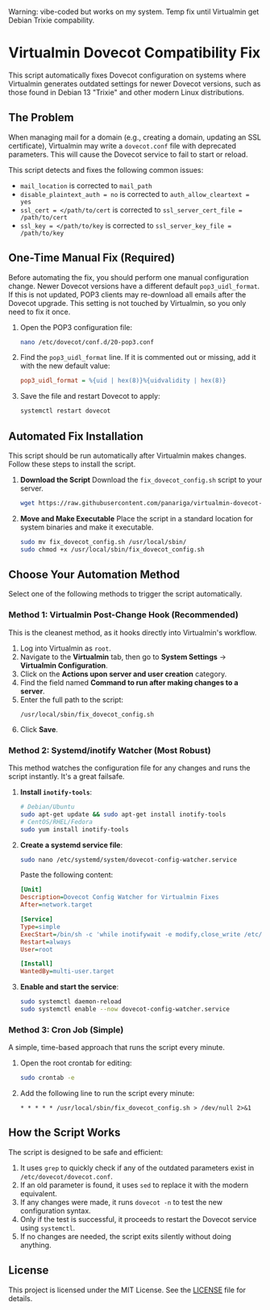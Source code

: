 
Warning: vibe-coded but works on my system.
Temp fix until Virtualmin get Debian Trixie compability.

# Virtualmin Dovecot Compatibility Fix

This script automatically fixes Dovecot configuration on systems where Virtualmin generates outdated settings for newer Dovecot versions, such as those found in Debian 13 "Trixie" and other modern Linux distributions.

## The Problem

When managing mail for a domain (e.g., creating a domain, updating an SSL certificate), Virtualmin may write a `dovecot.conf` file with deprecated parameters. This will cause the Dovecot service to fail to start or reload.

This script detects and fixes the following common issues:
- `mail_location` is corrected to `mail_path`
- `disable_plaintext_auth = no` is corrected to `auth_allow_cleartext = yes`
- `ssl_cert = </path/to/cert` is corrected to `ssl_server_cert_file = /path/to/cert`
- `ssl_key = </path/to/key` is corrected to `ssl_server_key_file = /path/to/key`

## One-Time Manual Fix (Required)

Before automating the fix, you should perform one manual configuration change. Newer Dovecot versions have a different default `pop3_uidl_format`. If this is not updated, POP3 clients may re-download all emails after the Dovecot upgrade. This setting is not touched by Virtualmin, so you only need to fix it once.

1.  Open the POP3 configuration file:
    ```sh
    nano /etc/dovecot/conf.d/20-pop3.conf
    ```

2.  Find the `pop3_uidl_format` line. If it is commented out or missing, add it with the new default value:
    ```ini
    pop3_uidl_format = %{uid | hex(8)}%{uidvalidity | hex(8)}
    ```

3.  Save the file and restart Dovecot to apply:
    ```sh
    systemctl restart dovecot
    ```

## Automated Fix Installation

This script should be run automatically after Virtualmin makes changes. Follow these steps to install the script.

1.  **Download the Script**
    Download the `fix_dovecot_config.sh` script to your server.
    ```sh
    wget https://raw.githubusercontent.com/panariga/virtualmin-dovecot-trixie-fix/main/fix_dovecot_config.sh
    ```

2.  **Move and Make Executable**
    Place the script in a standard location for system binaries and make it executable.
    ```sh
    sudo mv fix_dovecot_config.sh /usr/local/sbin/
    sudo chmod +x /usr/local/sbin/fix_dovecot_config.sh
    ```

## Choose Your Automation Method

Select one of the following methods to trigger the script automatically.

### Method 1: Virtualmin Post-Change Hook (Recommended)

This is the cleanest method, as it hooks directly into Virtualmin's workflow.

1.  Log into Virtualmin as `root`.
2.  Navigate to the **Virtualmin** tab, then go to **System Settings** -> **Virtualmin Configuration**.
3.  Click on the **Actions upon server and user creation** category.
4.  Find the field named **Command to run after making changes to a server**.
5.  Enter the full path to the script:
    ```
    /usr/local/sbin/fix_dovecot_config.sh
    ```
6.  Click **Save**.

### Method 2: Systemd/inotify Watcher (Most Robust)

This method watches the configuration file for any changes and runs the script instantly. It's a great failsafe.

1.  **Install `inotify-tools`**:
    ```sh
    # Debian/Ubuntu
    sudo apt-get update && sudo apt-get install inotify-tools
    # CentOS/RHEL/Fedora
    sudo yum install inotify-tools
    ```

2.  **Create a systemd service file**:
    ```sh
    sudo nano /etc/systemd/system/dovecot-config-watcher.service
    ```
    Paste the following content:
    ```ini
    [Unit]
    Description=Dovecot Config Watcher for Virtualmin Fixes
    After=network.target

    [Service]
    Type=simple
    ExecStart=/bin/sh -c 'while inotifywait -e modify,close_write /etc/dovecot/dovecot.conf; do /usr/local/sbin/fix_dovecot_config.sh; done'
    Restart=always
    User=root

    [Install]
    WantedBy=multi-user.target
    ```

3.  **Enable and start the service**:
    ```sh
    sudo systemctl daemon-reload
    sudo systemctl enable --now dovecot-config-watcher.service
    ```

### Method 3: Cron Job (Simple)

A simple, time-based approach that runs the script every minute.

1.  Open the root crontab for editing:
    ```sh
    sudo crontab -e
    ```
2.  Add the following line to run the script every minute:
    ```crontab
    * * * * * /usr/local/sbin/fix_dovecot_config.sh > /dev/null 2>&1
    ```

## How the Script Works

The script is designed to be safe and efficient:
1.  It uses `grep` to quickly check if any of the outdated parameters exist in `/etc/dovecot/dovecot.conf`.
2.  If an old parameter is found, it uses `sed` to replace it with the modern equivalent.
3.  If any changes were made, it runs `dovecot -n` to test the new configuration syntax.
4.  Only if the test is successful, it proceeds to restart the Dovecot service using `systemctl`.
5.  If no changes are needed, the script exits silently without doing anything.

## License

This project is licensed under the MIT License. See the [LICENSE](LICENSE) file for details.
